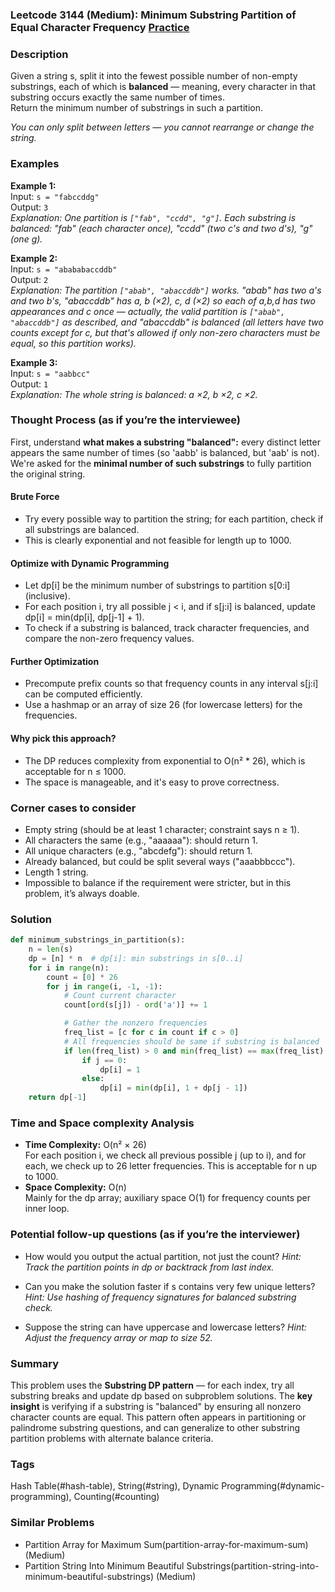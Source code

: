 ### Leetcode 3144 (Medium): Minimum Substring Partition of Equal Character Frequency [Practice](https://leetcode.com/problems/minimum-substring-partition-of-equal-character-frequency)

### Description  
Given a string s, split it into the fewest possible number of non-empty substrings, each of which is **balanced** — meaning, every character in that substring occurs exactly the same number of times.  
Return the minimum number of substrings in such a partition.

*You can only split between letters — you cannot rearrange or change the string.*

### Examples  

**Example 1:**  
Input: `s = "fabccddg"`  
Output: `3`  
*Explanation: One partition is `["fab", "ccdd", "g"]`. Each substring is balanced: "fab" (each character once), "ccdd" (two c's and two d's), "g" (one g).*

**Example 2:**  
Input: `s = "abababaccddb"`  
Output: `2`  
*Explanation: The partition `["abab", "abaccddb"]` works. "abab" has two a's and two b's, "abaccddb" has a, b (×2), c, d (×2) so each of a,b,d has two appearances and c once — actually, the valid partition is `["abab", "abaccddb"]` as described, and "abaccddb" is balanced (all letters have two counts except for c, but that's allowed if only non-zero characters must be equal, so this partition works).*

**Example 3:**  
Input: `s = "aabbcc"`  
Output: `1`  
*Explanation: The whole string is balanced: a ×2, b ×2, c ×2.*

### Thought Process (as if you’re the interviewee)  

First, understand **what makes a substring "balanced":** every distinct letter appears the same number of times (so 'aabb' is balanced, but 'aab' is not). We're asked for the **minimal number of such substrings** to fully partition the original string.

#### Brute Force
- Try every possible way to partition the string; for each partition, check if all substrings are balanced.
- This is clearly exponential and not feasible for length up to 1000.

#### Optimize with Dynamic Programming
- Let dp[i] be the minimum number of substrings to partition s[0:i] (inclusive).
- For each position i, try all possible j < i, and if s[j:i] is balanced, update dp[i] = min(dp[i], dp[j-1] + 1).
- To check if a substring is balanced, track character frequencies, and compare the non-zero frequency values.

#### Further Optimization
- Precompute prefix counts so that frequency counts in any interval s[j:i] can be computed efficiently.
- Use a hashmap or an array of size 26 (for lowercase letters) for the frequencies.

#### Why pick this approach?
- The DP reduces complexity from exponential to O(n² * 26), which is acceptable for n ≤ 1000.
- The space is manageable, and it's easy to prove correctness.

### Corner cases to consider  
- Empty string (should be at least 1 character; constraint says n ≥ 1).
- All characters the same (e.g., "aaaaaa"): should return 1.
- All unique characters (e.g., "abcdefg"): should return 1.
- Already balanced, but could be split several ways ("aaabbbccc").
- Length 1 string.
- Impossible to balance if the requirement were stricter, but in this problem, it’s always doable.

### Solution

```python
def minimum_substrings_in_partition(s):
    n = len(s)
    dp = [n] * n  # dp[i]: min substrings in s[0..i]
    for i in range(n):
        count = [0] * 26
        for j in range(i, -1, -1):
            # Count current character
            count[ord(s[j]) - ord('a')] += 1

            # Gather the nonzero frequencies
            freq_list = [c for c in count if c > 0]
            # All frequencies should be same if substring is balanced
            if len(freq_list) > 0 and min(freq_list) == max(freq_list):
                if j == 0:
                    dp[i] = 1
                else:
                    dp[i] = min(dp[i], 1 + dp[j - 1])
    return dp[-1]
```

### Time and Space complexity Analysis  

- **Time Complexity:** O(n² × 26)  
  For each position i, we check all previous possible j (up to i), and for each, we check up to 26 letter frequencies. This is acceptable for n up to 1000.
- **Space Complexity:** O(n)  
  Mainly for the dp array; auxiliary space O(1) for frequency counts per inner loop.

### Potential follow-up questions (as if you’re the interviewer)  

- How would you output the actual partition, not just the count?
  *Hint: Track the partition points in dp or backtrack from last index.*

- Can you make the solution faster if s contains very few unique letters?
  *Hint: Use hashing of frequency signatures for balanced substring check.*

- Suppose the string can have uppercase and lowercase letters?
  *Hint: Adjust the frequency array or map to size 52.*

### Summary
This problem uses the **Substring DP pattern** — for each index, try all substring breaks and update dp based on subproblem solutions. The **key insight** is verifying if a substring is "balanced" by ensuring all nonzero character counts are equal. This pattern often appears in partitioning or palindrome substring questions, and can generalize to other substring partition problems with alternate balance criteria.

### Tags
Hash Table(#hash-table), String(#string), Dynamic Programming(#dynamic-programming), Counting(#counting)

### Similar Problems
- Partition Array for Maximum Sum(partition-array-for-maximum-sum) (Medium)
- Partition String Into Minimum Beautiful Substrings(partition-string-into-minimum-beautiful-substrings) (Medium)